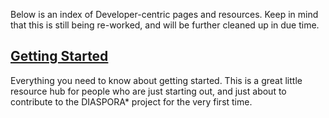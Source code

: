 Below is an index of Developer-centric pages and resources. Keep in mind that this is still being re-worked, and will be further cleaned up in due time.

## [Getting Started](https://github.com/diaspora/diaspora/wiki/Getting-Started-With-Contributing)
Everything you need to know about getting started. This is a great little resource hub for people who are just starting out, and just about to contribute to the DIASPORA* project for the very first time.